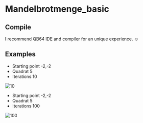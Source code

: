 # Mandelbrotmenge_basic

## Compile

I recommend QB64 IDE and compiler for an unique experience. :relaxed:

## Examples

- Starting point -2,-2
- Quadrat 5
- Iterations 10

![10](https://github.com/clemens1994/Mandelbrotmenge_basic/assets/43879201/700730be-a443-4f33-b02a-c5c0deb71b13)

- Starting point -2,-2
- Quadrat 5
- Iterations 100

![100](https://github.com/clemens1994/Mandelbrotmenge_basic/assets/43879201/4dd30080-214a-4712-a4ad-81011a8d39f3)
